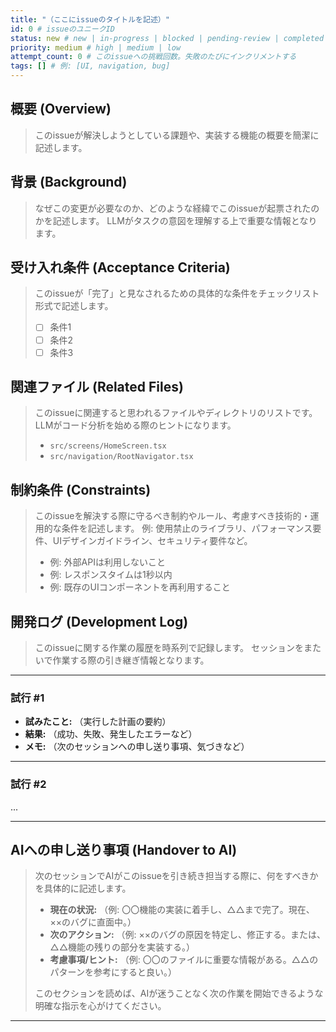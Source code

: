 ```yaml
---
title: "（ここにissueのタイトルを記述）"
id: 0 # issueのユニークID
status: new # new | in-progress | blocked | pending-review | completed
priority: medium # high | medium | low
attempt_count: 0 # このissueへの挑戦回数。失敗のたびにインクリメントする
tags: [] # 例: [UI, navigation, bug]
---
```


## 概要 (Overview)

> このissueが解決しようとしている課題や、実装する機能の概要を簡潔に記述します。

## 背景 (Background)

> なぜこの変更が必要なのか、どのような経緯でこのissueが起票されたのかを記述します。
> LLMがタスクの意図を理解する上で重要な情報となります。

## 受け入れ条件 (Acceptance Criteria)

> このissueが「完了」と見なされるための具体的な条件をチェックリスト形式で記述します。
>
> - [ ] 条件1
> - [ ] 条件2
> - [ ] 条件3

## 関連ファイル (Related Files)

> このissueに関連すると思われるファイルやディレクトリのリストです。
> LLMがコード分析を始める際のヒントになります。
>
> - `src/screens/HomeScreen.tsx`
> - `src/navigation/RootNavigator.tsx`

## 制約条件 (Constraints)

> このissueを解決する際に守るべき制約やルール、考慮すべき技術的・運用的な条件を記述します。
> 例: 使用禁止のライブラリ、パフォーマンス要件、UIデザインガイドライン、セキュリティ要件など。
>
> - 例: 外部APIは利用しないこと
> - 例: レスポンスタイムは1秒以内
> - 例: 既存のUIコンポーネントを再利用すること

## 開発ログ (Development Log)

> このissueに関する作業の履歴を時系列で記録します。
> セッションをまたいで作業する際の引き継ぎ情報となります。

---
### 試行 #1

- **試みたこと:** （実行した計画の要約）
- **結果:** （成功、失敗、発生したエラーなど）
- **メモ:** （次のセッションへの申し送り事項、気づきなど）

---
### 試行 #2
...

---

## AIへの申し送り事項 (Handover to AI)

> 次のセッションでAIがこのissueを引き続き担当する際に、何をすべきかを具体的に記述します。
>
> - **現在の状況:** （例: 〇〇機能の実装に着手し、△△まで完了。現在、××のバグに直面中。）
> - **次のアクション:** （例: ××のバグの原因を特定し、修正する。または、△△機能の残りの部分を実装する。）
> - **考慮事項/ヒント:** （例: 〇〇のファイルに重要な情報がある。△△のパターンを参考にすると良い。）
>
> このセクションを読めば、AIが迷うことなく次の作業を開始できるような明確な指示を心がけてください。


---
